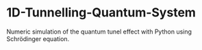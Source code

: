 # 1D-Tunnelling-Quantum-System
Numeric simulation of the quantum tunel effect with Python using Schrödinger equation.
